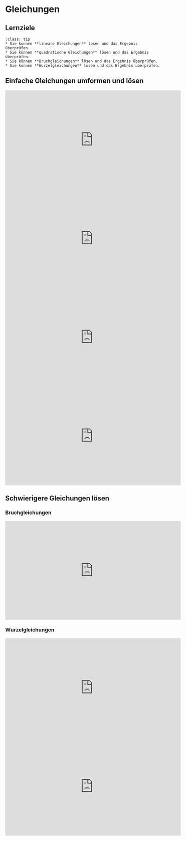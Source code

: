 # Gleichungen

## Lernziele

```{admonition} Lernziele
:class: tip
* Sie können **lineare Gleichungen** lösen und das Ergebnis überprüfen.
* Sie können **quadratische Gleichungen** lösen und das Ergebnis überprüfen.
* Sie können **Bruchgleichungen** lösen und das Ergebnis überprüfen.
* Sie können **Wurzelgleichungen** lösen und das Ergebnis überprüfen.
```
## Einfache Gleichungen umformen und lösen

<iframe width="560" height="315" src="https://www.youtube.com/embed/7tW_Sb6qctA" title="YouTube video player" frameborder="0" allow="accelerometer; autoplay; clipboard-write; encrypted-media; gyroscope; picture-in-picture" allowfullscreen></iframe>

<iframe width="560" height="315" src="https://www.youtube.com/embed/YvVQ4JvBGb0" title="YouTube video player" frameborder="0" allow="accelerometer; autoplay; clipboard-write; encrypted-media; gyroscope; picture-in-picture" allowfullscreen></iframe>

<iframe width="560" height="315" src="https://www.youtube.com/embed/4aPAW8K-g_c" title="YouTube video player" frameborder="0" allow="accelerometer; autoplay; clipboard-write; encrypted-media; gyroscope; picture-in-picture" allowfullscreen></iframe>

<iframe width="560" height="315" src="https://www.youtube.com/embed/KxrQRCICXp8" title="YouTube video player" frameborder="0" allow="accelerometer; autoplay; clipboard-write; encrypted-media; gyroscope; picture-in-picture" allowfullscreen></iframe>

## Schwierigere Gleichungen lösen

### Bruchgleichungen

<iframe width="560" height="315" src="https://www.youtube.com/embed/DZ29fqns_k0" title="YouTube video player" frameborder="0" allow="accelerometer; autoplay; clipboard-write; encrypted-media; gyroscope; picture-in-picture" allowfullscreen></iframe>

### Wurzelgleichungen

<iframe width="560" height="315" src="https://www.youtube.com/embed/GxPcgTgqeLo" title="YouTube video player" frameborder="0" allow="accelerometer; autoplay; clipboard-write; encrypted-media; gyroscope; picture-in-picture" allowfullscreen></iframe>

<iframe width="560" height="315" src="https://www.youtube.com/embed/ybcahhQ7BWU" title="YouTube video player" frameborder="0" allow="accelerometer; autoplay; clipboard-write; encrypted-media; gyroscope; picture-in-picture" allowfullscreen></iframe>


